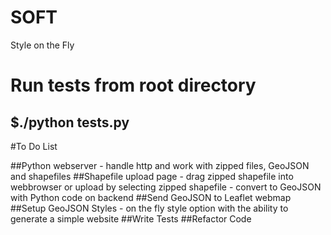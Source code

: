 # SOFT
Style on the Fly 


# Run tests from root directory
## $./python tests.py

#To Do List

##Python webserver - handle http and work with zipped files, GeoJSON and shapefiles
##Shapefile upload page - drag zipped shapefile into webbrowser or upload by selecting zipped shapefile - convert to GeoJSON with Python code on backend
##Send GeoJSON to Leaflet webmap
##Setup GeoJSON Styles - on the fly style option with the ability to generate a simple website
##Write Tests
##Refactor Code

